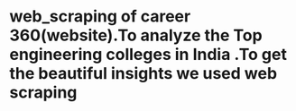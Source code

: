 # web_scraping of career 360(website).To analyze the Top engineering colleges in India .To get the beautiful insights we used web scraping
